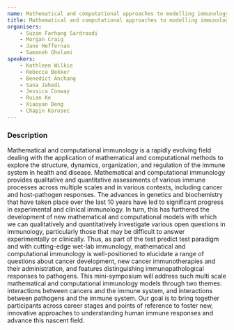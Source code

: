 ```yaml
---
name: Mathematical and computational approaches to modelling immunology
title: Mathematical and computational approaches to modelling immunology
organisers: 
    - Suzan Farhang Sardroodi
    - Morgan Craig
    - Jane Heffernan
    - Samaneh Gholami
speakers:
    - Kathleen Wilkie
    - Rebecca Bekker
    - Benedict Anchang
    - Sana Jahedi
    - Jessica Conway
    - Ruian Ke
    - Xiaoyan Deng
    - Chapin Korosec
---
```


<h3 class="font-weight-light mb-3">Description</h3>

Mathematical and computational immunology is a rapidly evolving field dealing with the application of mathematical and computational methods to explore the structure, dynamics, organization, and regulation
of the immune system in health and disease. Mathematical and computational immunology provides qualitative and quantitative assessments of various immune processes across multiple scales and in various contexts, including cancer and host-pathogen responses. The advances in genetics and biochemistry that have taken place over the last 10 years have led to significant progress in experimental and clinical
immunology. In turn, this has furthered the development of new mathematical and computational models with which we can qualitatively and quantitatively investigate various open questions in immunology, particularly those that may be difficult to answer experimentally or clinically. Thus, as part of the test predict
test paradigm and with cutting-edge wet-lab immunology, mathematical and computational immunology is well-positioned to elucidate a range of questions about cancer development, new
cancer immunotherapies and their administration, and features distinguishing immunopathological responses to pathogens.
This mini-symposium will address such multi scale mathematical and computational immunology models through two themes: interactions between cancers and the immune system, and interactions between
pathogens and the immune system. Our goal is to bring together participants across career stages and points of reference to foster new, innovative approaches to understanding human immune responses and advance this nascent field.
